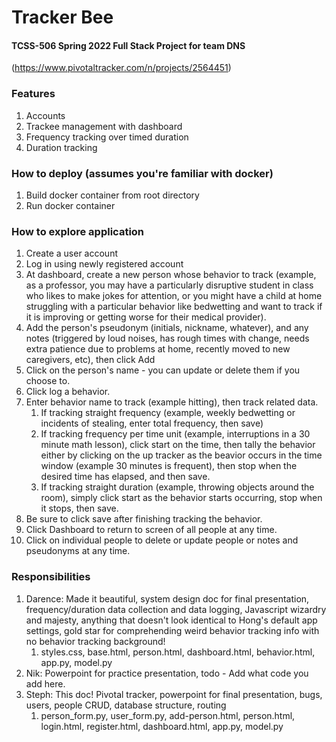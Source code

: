 # Tracker Bee
#### TCSS-506 Spring 2022 Full Stack Project for team DNS
(https://www.pivotaltracker.com/n/projects/2564451)

### Features
1) Accounts
2) Trackee management with dashboard
3) Frequency tracking over timed duration
4) Duration tracking

### How to deploy (assumes you're familiar with docker)
1) Build docker container from root directory
2) Run docker container

### How to explore application
1) Create a user account
2) Log in using newly registered account
3) At dashboard, create a new person whose behavior to track (example, as a professor, you may have a particularly disruptive student in class who likes to make jokes for attention, or you might have a child at home struggling with a particular behavior like bedwetting and want to track if it is improving or getting worse for their medical provider).
4) Add the person's pseudonym (initials, nickname, whatever), and any notes (triggered by loud noises, has rough times with change, needs extra patience due to problems at home, recently moved to new caregivers, etc), then click Add
5) Click on the person's name - you can update or delete them if you choose to.
6) Click log a behavior.
7) Enter behavior name to track (example hitting), then track related data.
   1) If tracking straight frequency (example, weekly bedwetting or incidents of stealing, enter total frequency, then save)
   2) If tracking frequency per time unit (example, interruptions in a 30 minute math lesson), click start on the time, then tally the behavior either by clicking on the up tracker as the beavior occurs in the time window (example 30 minutes is frequent), then stop when the desired time has elapsed, and then save.
   3) If tracking straight duration (example, throwing objects around the room), simply click start as the behavior starts occurring, stop when it stops, then save.
8) Be sure to click save after finishing tracking the behavior.
9) Click Dashboard to return to screen of all people at any time.
10) Click on individual people to delete or update people or notes and pseudonyms at any time.

### Responsibilities
1) Darence: Made it beautiful, system design doc for final presentation, frequency/duration data collection and data logging, Javascript wizardry and majesty, anything that doesn't look identical to Hong's default app settings, gold star for comprehending weird behavior tracking info with no behavior tracking background!
   1) styles.css, base.html, person.html, dashboard.html, behavior.html, app.py, model.py
2) Nik: Powerpoint for practice presentation, todo - Add what code you add here.
3) Steph: This doc!  Pivotal tracker, powerpoint for final presentation, bugs, users, people CRUD, database structure, routing
   1) person_form.py, user_form.py, add-person.html, person.html, login.html, register.html, dashboard.html, app.py, model.py